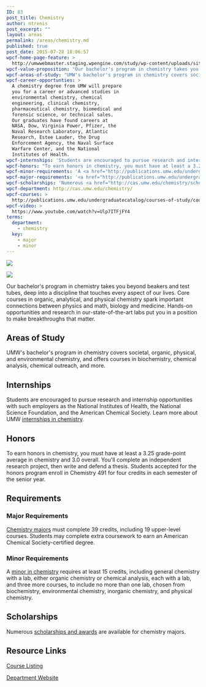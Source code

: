 ```yaml
---
ID: 83
post_title: Chemistry
author: ntrenis
post_excerpt: ""
layout: areas
permalink: /areas/chemistry.md
published: true
post_date: 2015-07-28 18:06:57
wpcf-home-page-feature: >
  http://umwwebmaster.staging.wpengine.com/study/wp-content/uploads/sites/5/2015/07/Nicole-Crowder-1e.jpg
wpcf-value-proposition: "Our bachelor's program in chemistry takes you beyond beakers and test tubes, deep into a discipline that touches every aspect of our lives. Core courses in organic, analytical, and physical chemistry spark important connections between physics and math, biology and medicine. Hands-on opportunities and research in our-state-of-the-art labs put you in a position to make breakthroughs that matter."
wpcf-areas-of-study: "UMW's bachelor's program in chemistry covers societal, organic, physical, and environmental chemistry, and offers courses in biochemistry, chemical analysis, chemical outreach, and more."
wpcf-career-opportunties: >
  A chemistry degree from UMW will prepare
  you for a career or advanced studies in
  environmental chemistry, chemical
  engineering, clinical chemistry,
  pharmaceutical chemistry, biomedical and
  forensic science, or technical sales.
  Our graduates have found careers at
  NASA, Dow, Virginia Power, Pfizer, the
  Naval Research Laboratory, Atlantic
  Research, Estee Lauder, the Drug
  Enforcement Agency, the Naval Surface
  Warfare Center, and the National
  Institutes of Health.
wpcf-internships: 'Students are encouraged to pursue research and internship opportunities with such employers as the National Institutes of Health, the National Science Foundation, and the American Chemical Society.  Learn more about UMW <a href="http://cas.umw.edu/chemistry/research-opportunities/internships/">internships in chemistry</a>.'
wpcf-honors: "To earn honors in chemistry, you must have at least a 3.25 grade-point average in chemistry and 3.0 overall. You'll complete an independent research project, then write and defend a thesis. Students accepted for the honors program enroll in Chemistry 491 for four credits in each semester of the senior year."
wpcf-minor-requirements: 'A <a href="http://publications.umw.edu/undergraduatecatalog/courses-of-study/minors/chem/">minor in chemistry</a> requires at least 15 credits, including general chemistry with a lab, either organic chemistry or chemical analysis, each with a lab, and three more courses, to include no more than one lab, chosen from biochemistry, environmental chemistry, inorganic chemistry, and physical chemistry.'
wpcf-major-requirements: '<a href="http://publications.umw.edu/undergraduatecatalog/courses-of-study/majors/chem/">Chemistry majors</a> must complete 39 credits, including 19 upper-level courses. Students may complete extra coursework to earn an American Chemical Society-certified degree.'
wpcf-scholarships: 'Numerous <a href="http://cas.umw.edu/chemistry/scholarships-and-awards/">scholarships and awards</a> are available for chemistry majors.'
wpcf-department: http://cas.umw.edu/chemistry/
wpcf-courses: >
  http://publications.umw.edu/undergraduatecatalog/courses-of-study/course-descriptions/chem/
wpcf-video: >
  https://www.youtube.com/watch?v=Ulp7ITFjFY4
terms:
  department:
    - chemistry
  key:
    - major
    - minor
---
```


<!-- Types Custom Fields: -->
[![](http://umwwebmaster.staging.wpengine.com/study/wp-content/uploads/sites/5/2015/07/Nicole-Crowder-1e.jpg)](http://umwwebmaster.staging.wpengine.com/study/wp-content/uploads/sites/5/2015/07/Nicole-Crowder-1e.jpg)
<!-- End home-page-feature -->

<!-- video -->
[![](https://i.ytimg.com/vi/Ulp7ITFjFY4/hqdefault.jpg)](https://www.youtube.com/watch?v=Ulp7ITFjFY4)
<!-- End video -->

<!-- value-proposition -->
Our bachelor's program in chemistry takes you beyond beakers and test tubes, deep into a discipline that touches every aspect of our lives. Core courses in organic, analytical, and physical chemistry spark important connections between physics and math, biology and medicine. Hands-on opportunities and research in our-state-of-the-art labs put you in a position to make breakthroughs that matter.
<!-- End value-proposition -->

<!-- areas-of-study -->
## Areas of Study
UMW's bachelor's program in chemistry covers societal, organic, physical, and environmental chemistry, and offers courses in biochemistry, chemical analysis, chemical outreach, and more.
<!-- End areas-of-study -->

<!-- internships -->
## Internships
Students are encouraged to pursue research and internship opportunities with such employers as the National Institutes of Health, the National Science Foundation, and the American Chemical Society. Learn more about UMW [internships in chemistry](http://cas.umw.edu/chemistry/research-opportunities/internships/).
<!-- End internships -->

<!-- honors -->
## Honors
To earn honors in chemistry, you must have at least a 3.25 grade-point average in chemistry and 3.0 overall. You'll complete an independent research project, then write and defend a thesis. Students accepted for the honors program enroll in Chemistry 491 for four credits in each semester of the senior year.
<!-- End honors -->

<!-- requirements -->
## Requirements

<!-- major-requirements -->
### Major Requirements
[Chemistry majors](http://publications.umw.edu/undergraduatecatalog/courses-of-study/majors/chem/) must complete 39 credits, including 19 upper-level courses. Students may complete extra coursework to earn an American Chemical Society-certified degree.
<!-- End major-requirements -->

<!-- minor-requirements -->
### Minor Requirements
A [minor in chemistry](http://publications.umw.edu/undergraduatecatalog/courses-of-study/minors/chem/) requires at least 15 credits, including general chemistry with a lab, either organic chemistry or chemical analysis, each with a lab, and three more courses, to include no more than one lab, chosen from biochemistry, environmental chemistry, inorganic chemistry, and physical chemistry.
<!-- End minor-requirements -->

<!-- End requirements -->

<!-- scholarships -->
## Scholarships
Numerous [scholarships and awards](http://cas.umw.edu/chemistry/scholarships-and-awards/) are available for chemistry majors.
<!-- End scholarships -->

<!-- resource-links -->
## Resource Links

<!-- courses -->
[Course Listing](http://publications.umw.edu/undergraduatecatalog/courses-of-study/course-descriptions/chem/)

<!-- End courses -->


<!-- department -->
[Department Website](http://cas.umw.edu/chemistry/)

<!-- End department -->

<!-- End resource-links -->

<!-- End Types Custom Fields -->